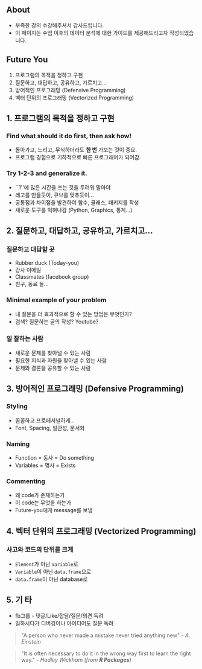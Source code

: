 ## About 

+ 부족한 강의 수강해주셔서 감사드립니다. 
+ 이 페이지는 수업 이후의 데이터 분석에 대한 가이드를 제공해드리고자 작성되었습니다.

## Future You

1. 프로그램의 목적을 정하고 구현  
2. 질문하고, 대답하고, 공유하고, 가르치고...  
3. 방어적인 프로그래밍 (Defensive Programming)  
4. 벡터 단위의 프로그래밍 (Vectorized Programming)  

## 1. 프로그램의 목적을 정하고 구현    

### Find what should it do first, then ask how!   
+ 돌아가고, 느리고, 무식하더라도 **한 번** 가보는 것이 중요.     
+ 프로그램 경험으로 기하적으로 빠른 프로그래머가 되어감.  

### Try 1-2-3 and generalize it.   
+ ``1''에 많은 시간을 쓰는 것을 두려워 말아야    
+ 레고를 만들듯이, 큐브를 맞추듯이...  
+ 공통점과 차이점을 발견하여 함수, 클래스, 패키지를 작성     
+ 새로운 도구를 익혀나감 (Python, Graphics, 통계...)    

## 2. 질문하고, 대답하고, 공유하고, 가르치고...    

### 질문하고 대답할 곳  
+ Rubber duck (Today-you)  
+ 강사 이메일  
+ Classmates (facebook group)   
+ 친구, 동료 들...   

### Minimal example of your problem     
+ 내 질문을 더 효과적으로 할 수 있는 방법은 무엇인가?  
+ 검색? 질문하는 글의 작성? Youtube?  

### 일 잘하는 사람   
+ 새로운 문제를 찾아낼 수 있는 사람  
+ 필요한 지식과 자원을 찾아낼 수 있는 사람  
+ 문제와 결론을 공유할 수 있는 사람   

## 3. 방어적인 프로그래밍 (Defensive Programming)  

### Styling   
+ 꼼꼼하고 프로페셔널하게...   
+ Font, Spacing, 일관성, 문서화    

### Naming  
+ Function = 동사 = Do something     
+ Variables = 명사 = Exists  

### Commenting   
+ 왜 code가 존재하는가  
+ 이 code는 무엇을 하는가    
+ Future-you에게 message를 보냄  
 
## 4. 벡터 단위의 프로그래밍 (Vectorized Programming)  
 
### 사고와 코드의 단위를 크게   
+ `Element`가 아닌 `Variable`로   
+ `Variable`이 아닌 `data.frame`으로    
+ `data.frame`이 아닌 database로  

## 5. 기 타  
- fb그룹 - 댓글/Like/잡담/질문/의견 독려  
- 일하시다가 디버깅이나 아이디어도 질문 독려   

> "A person who never made a mistake never tried anything new" - *A. Einstein*  

> "It is often necessary to do it in the wrong way first to learn the right way." - *Hadley Wickham (from **R Packages**)*
